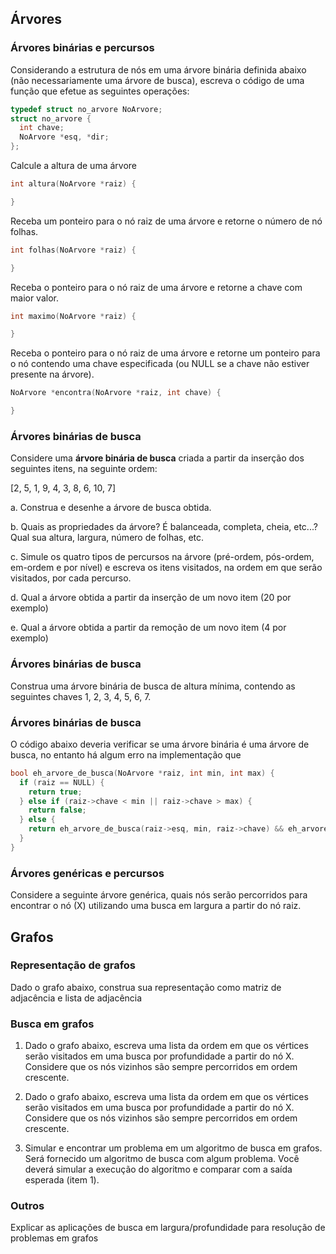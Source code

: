## Árvores

### Árvores binárias e percursos

Considerando a estrutura de nós em uma árvore binária definida abaixo (não necessariamente uma árvore de busca),
escreva o código de uma função que efetue as seguintes operações:

```C
typedef struct no_arvore NoArvore;
struct no_arvore {
  int chave;
  NoArvore *esq, *dir;
};
```

Calcule a altura de uma árvore
```C
int altura(NoArvore *raiz) {

}
```

Receba um ponteiro para o nó raiz de uma árvore e retorne o número de nó folhas.
```C
int folhas(NoArvore *raiz) {

}
```

Receba o ponteiro para o nó raiz de uma árvore e retorne a chave com maior valor.
```C
int maximo(NoArvore *raiz) {

}
```

Receba o ponteiro para o nó raiz de uma árvore e retorne um ponteiro para o nó contendo uma chave especificada (ou NULL se a chave não estiver presente na árvore).
```C
NoArvore *encontra(NoArvore *raiz, int chave) {

}
```

### Árvores binárias de busca

Considere uma **árvore binária de busca** criada a partir da inserção dos seguintes itens, na seguinte ordem:

[2, 5, 1, 9, 4, 3, 8, 6, 10, 7]

a. Construa e desenhe a árvore de busca obtida.

b. Quais as propriedades da árvore? É balanceada, completa, cheia, etc...? Qual sua altura, largura, número de folhas, etc.

c. Simule os quatro tipos de percursos na árvore (pré-ordem, pós-ordem, em-ordem e por nível)
e escreva os itens visitados, na ordem em que serão visitados, por cada percurso.

d. Qual a árvore obtida a partir da inserção de um novo item (20 por exemplo)

e. Qual a árvore obtida a partir da remoção de um novo item (4 por exemplo)


### Árvores binárias de busca

Construa uma árvore binária de busca de altura mínima, contendo as seguintes chaves 1, 2, 3, 4, 5, 6, 7.

###  Árvores binárias de busca

O código abaixo deveria verificar se uma árvore binária é uma árvore de busca, no
entanto há algum erro na implementação que

```C
bool eh_arvore_de_busca(NoArvore *raiz, int min, int max) {
  if (raiz == NULL) {
    return true;
  } else if (raiz->chave < min || raiz->chave > max) {
    return false;
  } else {
    return eh_arvore_de_busca(raiz->esq, min, raiz->chave) && eh_arvore_de_busca(raiz->dir, raiz->chave, max);
  }
}
```


### Árvores genéricas e percursos

Considere a seguinte árvore genérica, quais nós serão percorridos para encontrar o nó (X) utilizando uma busca em largura a partir do nó raiz.


## Grafos

### Representação de grafos

Dado o grafo abaixo, construa sua representação como matriz de adjacência e lista de adjacência


### Busca em grafos

1. Dado o grafo abaixo, escreva uma lista da ordem em que os vértices serão visitados em uma busca por profundidade a partir do nó X. Considere que os nós vizinhos são sempre percorridos em ordem crescente.

2. Dado o grafo abaixo, escreva uma lista da ordem em que os vértices serão visitados em uma busca por profundidade a partir do nó X. Considere que os nós vizinhos são sempre percorridos em ordem crescente.

3. Simular e encontrar um problema em um algoritmo de busca em grafos. Será fornecido um algoritmo de busca com algum problema. Você deverá simular a execução do algoritmo e comparar com a saída esperada (item 1).

### Outros

Explicar as aplicações de busca em largura/profundidade para resolução de problemas em grafos
